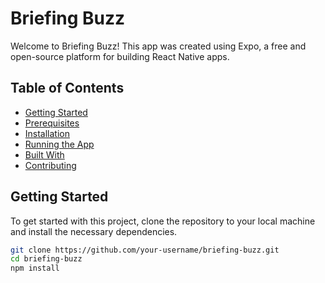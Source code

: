 # Briefing Buzz

Welcome to Briefing Buzz! This app was created using Expo, a free and open-source platform for building React Native apps.

## Table of Contents

- [Getting Started](#getting-started)
- [Prerequisites](#prerequisites)
- [Installation](#installation)
- [Running the App](#running-the-app)
- [Built With](#built-with)
- [Contributing](#contributing)

## Getting Started

To get started with this project, clone the repository to your local machine and install the necessary dependencies.

```bash
git clone https://github.com/your-username/briefing-buzz.git
cd briefing-buzz
npm install

